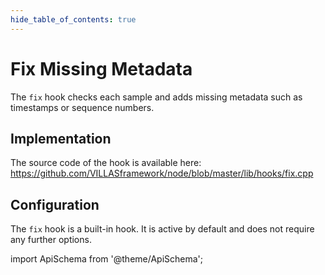 ```yaml
---
hide_table_of_contents: true
---
```


# Fix Missing Metadata

The `fix` hook checks each sample and adds missing metadata such as timestamps or sequence numbers.

## Implementation

The source code of the hook is available here:
https://github.com/VILLASframework/node/blob/master/lib/hooks/fix.cpp

## Configuration

The `fix` hook is a built-in hook. It is active by default and does not require any further options.

import ApiSchema from '@theme/ApiSchema';

<ApiSchema id="node" example pointer="#/components/schemas/fix" />
